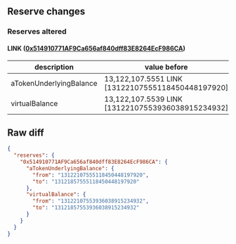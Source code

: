 ## Reserve changes

### Reserves altered

#### LINK ([0x514910771AF9Ca656af840dff83E8264EcF986CA](https://etherscan.io/address/0x514910771AF9Ca656af840dff83E8264EcF986CA))

| description | value before | value after |
| --- | --- | --- |
| aTokenUnderlyingBalance | 13,122,107.5551 LINK [13122107555118450448197920] | 13,121,857.5551 LINK [13121857555118450448197920] |
| virtualBalance | 13,122,107.5539 LINK [13122107553936038915234932] | 13,121,857.5539 LINK [13121857553936038915234932] |


## Raw diff

```json
{
  "reserves": {
    "0x514910771AF9Ca656af840dff83E8264EcF986CA": {
      "aTokenUnderlyingBalance": {
        "from": "13122107555118450448197920",
        "to": "13121857555118450448197920"
      },
      "virtualBalance": {
        "from": "13122107553936038915234932",
        "to": "13121857553936038915234932"
      }
    }
  }
}
```